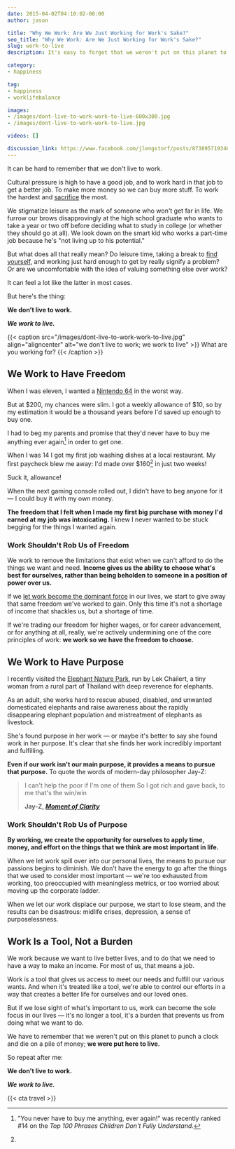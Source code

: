 ```yaml
---
date: 2015-04-02T04:10:02-08:00
author: jason

title: "Why We Work: Are We Just Working for Work's Sake?"
seo_title: "Why We Work: Are We Just Working for Work's Sake?"
slug: work-to-live
description: It's easy to forget that we weren't put on this planet to punch a clock. Do you remember why you work a job in the first place?

category:
- happiness

tag:
- happiness
- worklifebalance

images:
- /images/dont-live-to-work-work-to-live-600x300.jpg
- /images/dont-live-to-work-work-to-live.jpg

videos: []

discussion_link: https://www.facebook.com/jlengstorf/posts/873895719346997
---
```

It can be hard to remember that we don't live to work.

Cultural pressure is high to have a good job, and to work hard in that job to get a better job. To make more money so we can buy more stuff. To work the hardest and [sacrifice][1] the most.

We stigmatize leisure as the mark of someone who won't get far in life. We furrow our brows disapprovingly at the high school graduate who wants to take a year or two off before deciding what to study in college (or whether they should go at all). We look down on the smart kid who works a part-time job because he's "not living up to his potential."

But what does all that really mean? Do leisure time, taking a break to [find yourself][2], and working just hard enough to get by really signify a problem? Or are we uncomfortable with the idea of valuing something else over work?

It can feel a lot like the latter in most cases.

But here's the thing:

**We don't live to work.**

***We work to live.***

{{< caption src="/images/dont-live-to-work-work-to-live.jpg"
            align="aligncenter"
            alt="we don't live to work; we work to live" >}}
  What are you working for?
{{< /caption >}}

## We Work to Have Freedom

When I was eleven, I wanted a [Nintendo 64][3] in the worst way.

But at $200, my chances were slim. I got a weekly allowance of $10, so by my estimation it would be a thousand years before I'd saved up enough to buy one.

I had to beg my parents and promise that they'd never have to buy me anything ever again[^begging] in order to get one.

[^begging]:
    "You never have to buy me anything, ever again!" was recently ranked #14 on the *Top 100 Phrases Children Don't Fully Understand*.

When I was 14 I got my first job washing dishes at a local restaurant. My first paycheck blew me away: I'd made over $160[^suckit] in just two weeks!

[^suckit]:
  Suck it, allowance!

When the next gaming console rolled out, I didn't have to beg anyone for it — I could buy it with my own money.

**The freedom that I felt when I made my first big purchase with money I'd earned at my job was intoxicating.** I knew I never wanted to be stuck begging for the things I wanted again.

### Work Shouldn't Rob Us of Freedom

We work to remove the limitations that exist when we can't afford to do the things we want and need. **Income gives us the ability to choose what's best for ourselves, rather than being beholden to someone in a position of power over us.**

If we [let work become the dominant force][4] in our lives, we start to give away that same freedom we've worked to gain. Only this time it's not a shortage of income that shackles us, but a shortage of time.

If we're trading our freedom for higher wages, or for career advancement, or for anything at all, really, we're actively undermining one of the core principles of work: **we work so we have the freedom to choose.**

## We Work to Have Purpose

I recently visited the [Elephant Nature Park][5], run by Lek Chailert, a tiny woman from a rural part of Thailand with deep reverence for elephants.

As an adult, she works hard to rescue abused, disabled, and unwanted domesticated elephants and raise awareness about the rapidly disappearing elephant population and mistreatment of elephants as livestock.

She's found purpose in her work — or maybe it's better to say she found work in her purpose. It's clear that she finds her work incredibly important and fulfilling.

**Even if our work isn't our main purpose, it provides a means to pursue that purpose.** To quote the words of modern-day philosopher Jay-Z:

> I can't help the poor if I'm one of them So I got rich and gave back, to me that's the win/win
>
> **Jay-Z, [*Moment of Clarity*][6]**

### Work Shouldn't Rob Us of Purpose

**By working, we create the opportunity for ourselves to apply time, money, and effort on the things that we think are most important in life.**

When we let work spill over into our personal lives, the means to pursue our passions begins to diminish. We don't have the energy to go after the things that we used to consider most important — we're too exhausted from working, too preoccupied with meaningless metrics, or too worried about moving up the corporate ladder.

When we let our work displace our purpose, we start to lose steam, and the results can be disastrous: midlife crises, depression, a sense of purposelessness.

## Work Is a Tool, Not a Burden

We work because we want to live better lives, and to do that we need to have a way to make an income. For most of us, that means a job.

Work is a tool that gives us access to meet our needs and fulfill our various wants. And when it's treated like a tool, we're able to control our efforts in a way that creates a better life for ourselves and our loved ones.

But if we lose sight of what's important to us, work can become the sole focus in our lives — it's no longer a tool, it's a burden that prevents us from doing what we want to do.

We have to remember that we weren't put on this planet to punch a clock and die on a pile of money; **we were put here to live.**

So repeat after me:

**We don't live to work.**

***We work to live.***

{{< cta travel >}}

 [1]: http://lengstorf.com/sacrifice/
 [2]: http://lengstorf.com/growing-up-vs-growing-older/
 [3]: http://en.wikipedia.org/wiki/Nintendo_64
 [4]: http://lengstorf.com/overkill-cult/
 [5]: http://www.elephantnaturepark.org/
 [6]: http://genius.com/9545/Jay-z-moment-of-clarity/Since-i-know-what-im-up-against-we-as-rappers-must-decide-whats-most-important-and-i-cant-help-the-poor-if-im-one-of-them-so-i-got-rich-and-gave-back-to-me-thats-the-win-win
